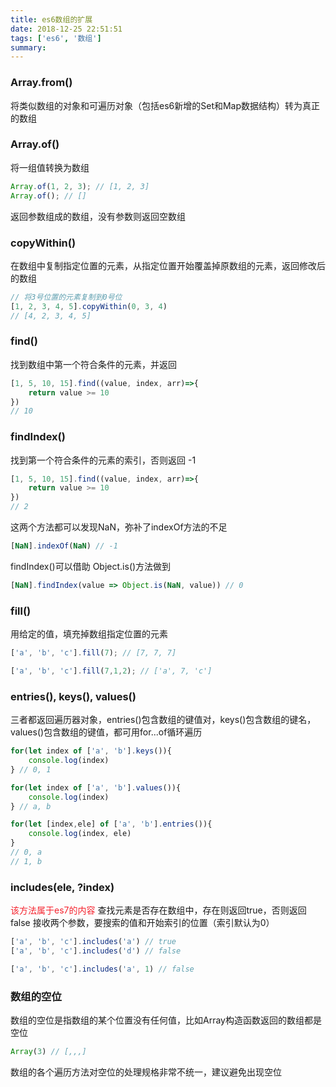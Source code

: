 ```yaml
---
title: es6数组的扩展
date: 2018-12-25 22:51:51
tags: ['es6', '数组']
summary:
---
```

### Array.from()
将类似数组的对象和可遍历对象（包括es6新增的Set和Map数据结构）转为真正的数组

### Array.of()
将一组值转换为数组
```javascript
Array.of(1, 2, 3); // [1, 2, 3]
Array.of(); // []
```
返回参数组成的数组，没有参数则返回空数组

### copyWithin()
在数组中复制指定位置的元素，从指定位置开始覆盖掉原数组的元素，返回修改后的数组
```javascript
// 将3号位置的元素复制到0号位
[1, 2, 3, 4, 5].copyWithin(0, 3, 4)
// [4, 2, 3, 4, 5]
```

### find()
找到数组中第一个符合条件的元素，并返回
```javascript
[1, 5, 10, 15].find((value, index, arr)=>{
    return value >= 10
})
// 10
```

### findIndex()
找到第一个符合条件的元素的索引，否则返回 -1
```javascript
[1, 5, 10, 15].find((value, index, arr)=>{
    return value >= 10
})
// 2
```

这两个方法都可以发现NaN，弥补了indexOf方法的不足
```javascript
[NaN].indexOf(NaN) // -1
```

findIndex()可以借助 Object.is()方法做到
```javascript
[NaN].findIndex(value => Object.is(NaN, value)) // 0
```

### fill()
用给定的值，填充掉数组指定位置的元素
```javascript
['a', 'b', 'c'].fill(7); // [7, 7, 7]

['a', 'b', 'c'].fill(7,1,2); // ['a', 7, 'c']
```

### entries(), keys(), values()
三者都返回遍历器对象，entries()包含数组的键值对，keys()包含数组的键名，values()包含数组的键值，都可用for...of循环遍历
```javascript
for(let index of ['a', 'b'].keys()){
    console.log(index)
} // 0, 1

for(let index of ['a', 'b'].values()){
    console.log(index)
} // a, b

for(let [index,ele] of ['a', 'b'].entries()){
    console.log(index, ele)
} 
// 0, a
// 1, b
```

### includes(ele, ?index)
<span data-type="color" style="color:#F5222D">该方法属于es7的内容</span>
查找元素是否存在数组中，存在则返回true，否则返回false
接收两个参数，要搜索的值和开始索引的位置（索引默认为0）
```javascript
['a', 'b', 'c'].includes('a') // true
['a', 'b', 'c'].includes('d') // false

['a', 'b', 'c'].includes('a', 1) // false
```

### 数组的空位
数组的空位是指数组的某个位置没有任何值，比如Array构造函数返回的数组都是空位
```javascript
Array(3) // [,,,]
```
数组的各个遍历方法对空位的处理规格非常不统一，建议避免出现空位
